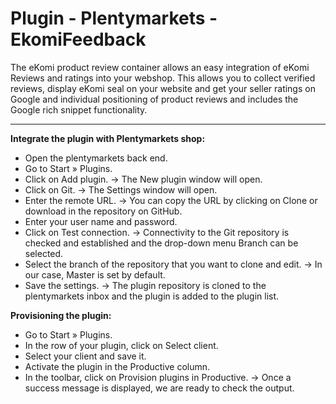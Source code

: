 # Plugin - Plentymarkets - EkomiFeedback
The eKomi product review container allows an easy integration of eKomi Reviews and ratings into your webshop. This allows you to collect verified reviews, display eKomi seal on your website and get your seller ratings on Google and individual positioning of product reviews and includes the Google rich snippet functionality.
***

**Integrate the plugin with Plentymarkets shop:**
- Open the plentymarkets back end.
- Go to Start » Plugins.
- Click on Add plugin.
    → The New plugin window will open.
- Click on Git.
    → The Settings window will open.
- Enter the remote URL.
    → You can copy the URL by clicking on Clone or download in the repository on GitHub.
- Enter your user name and password.
- Click on Test connection. 
    → Connectivity to the Git repository is checked and established and the drop-down menu Branch can be selected.
- Select the branch of the repository that you want to clone and edit.
    → In our case, Master is set by default.
- Save the settings.
    → The plugin repository is cloned to the plentymarkets inbox and the plugin is added to the plugin list.

**Provisioning the plugin:**
- Go to Start » Plugins.
- In the row of your plugin, click on Select client.
- Select your client and save it.
- Activate the plugin in the Productive column.
- In the toolbar, click on Provision plugins in Productive.
    → Once a success message is displayed, we are ready to check the output.